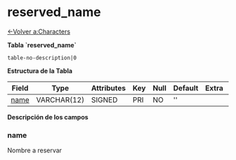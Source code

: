 ﻿# reserved\_name

[<-Volver a:Characters](database-characters)

**Tabla \`reserved\_name\`**

`table-no-description|0`

**Estructura de la Tabla**

| Field     | Type        | Attributes | Key | Null | Default | Extra | Comment |
| --------- | ----------- | ---------- | --- | ---- | ------- | ----- | ------- |
| [name][1] | VARCHAR(12) | SIGNED     | PRI | NO   | ''      |       |         |
 
[1]: #name

**Descripción de los campos**

### name

Nombre a reservar
